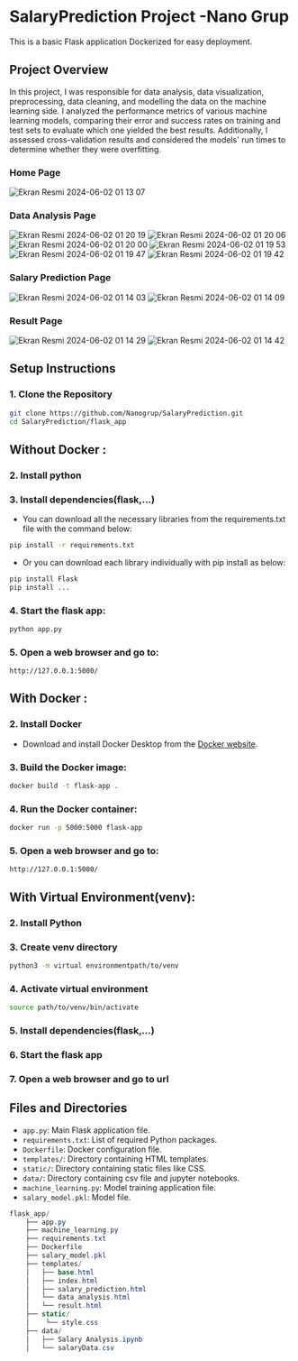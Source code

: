 # SalaryPrediction Project -Nano Grup

This is a basic Flask application Dockerized for easy deployment.

## Project Overview 
In this project, I was responsible for data analysis, data visualization, preprocessing, data cleaning, and modelling the data on the machine learning side. I analyzed the performance metrics of various machine learning models, comparing their error and success rates on training and test sets to evaluate which one yielded the best results. Additionally, I assessed cross-validation results and considered the models' run times to determine whether they were overfitting.
### Home Page
![Ekran Resmi 2024-06-02 01 13 07](https://github.com/Nanogrup/SalaryPrediction/assets/103145955/43cda262-196c-444f-a65b-20ac83d12a2b)

### Data Analysis Page
![Ekran Resmi 2024-06-02 01 20 19](https://github.com/Nanogrup/SalaryPrediction/assets/103145955/917fd502-4f4d-4386-b0c9-f9822826c7ed)
![Ekran Resmi 2024-06-02 01 20 06](https://github.com/Nanogrup/SalaryPrediction/assets/103145955/2dabc693-d54b-4046-bc18-caf184fa41ea)
![Ekran Resmi 2024-06-02 01 20 00](https://github.com/Nanogrup/SalaryPrediction/assets/103145955/87068207-2c65-4d3a-bd7d-16c26e52eb6b)
![Ekran Resmi 2024-06-02 01 19 53](https://github.com/Nanogrup/SalaryPrediction/assets/103145955/af4192ff-5dce-48d7-b9b6-c8fb399cdcae)
![Ekran Resmi 2024-06-02 01 19 47](https://github.com/Nanogrup/SalaryPrediction/assets/103145955/f8b2d0e8-db37-46c6-92c1-a95f3de3887a)
![Ekran Resmi 2024-06-02 01 19 42](https://github.com/Nanogrup/SalaryPrediction/assets/103145955/67e6c1e5-6396-4259-8a1a-3a68860f8ce6)


### Salary Prediction Page
![Ekran Resmi 2024-06-02 01 14 03](https://github.com/Nanogrup/SalaryPrediction/assets/103145955/8ed339fb-4bc0-4f17-be88-8d46f16c6ade)
![Ekran Resmi 2024-06-02 01 14 09](https://github.com/Nanogrup/SalaryPrediction/assets/103145955/d5c07f05-976e-4a88-9736-375ae8741b85)

### Result Page
![Ekran Resmi 2024-06-02 01 14 29](https://github.com/Nanogrup/SalaryPrediction/assets/103145955/d17c140b-f767-45e1-8aef-97cc801b0fce)
![Ekran Resmi 2024-06-02 01 14 42](https://github.com/Nanogrup/SalaryPrediction/assets/103145955/0b3f894d-b9c8-4803-bf6a-d2a45d1f7d89)


## Setup Instructions

### 1. Clone the Repository

```bash
git clone https://github.com/Nanogrup/SalaryPrediction.git
cd SalaryPrediction/flask_app
```
## Without Docker :
### 2. Install python 

### 3. Install dependencies(flask,...)
* You can download all the necessary libraries from the requirements.txt file with the command below:
```bash
pip install -r requirements.txt
```
* Or you can download each library individually with pip install as below:
```bash
pip install Flask
pip install ...
```

### 4. Start the flask app:
```bash
python app.py
```

### 5. Open a web browser and go to:
```
http://127.0.0.1:5000/
```

## With Docker : 
### 2. Install Docker

* Download and install Docker Desktop from the [Docker website](https://www.docker.com/products/docker-desktop).


### 3. Build the Docker image:
```bash
docker build -t flask-app .
```

### 4. Run the Docker container:
```bash
docker run -p 5000:5000 flask-app
```

### 5. Open a web browser and go to:
```
http://127.0.0.1:5000/
```

## With Virtual Environment(venv): 
### 2. Install Python
### 3. Create venv directory
```bash
python3 -m virtual environmentpath/to/venv
```
### 4. Activate virtual environment
```bash
source path/to/venv/bin/activate
```
### 5. Install dependencies(flask,...)
### 6. Start the flask app
### 7. Open a web browser and go to url

## Files and Directories

- `app.py`: Main Flask application file.
- `requirements.txt`: List of required Python packages.
- `Dockerfile`: Docker configuration file.
- `templates/`: Directory containing HTML templates.
- `static/`: Directory containing static files like CSS.
- `data/`: Directory containing csv file and jupyter notebooks.
- `machine_learning.py`: Model training application file.
- `salary_model.pkl`: Model file.
```csharp
flask_app/
    ├── app.py
    ├── machine_learning.py
    ├── requirements.txt
    ├── Dockerfile
    ├── salary_model.pkl
    ├── templates/
    │   ├── base.html
    │   ├── index.html
    │   ├── salary_prediction.html
    │   └── data_analysis.html
    │   └── result.html
    ├── static/
    │    └── style.css
    ├── data/
    │   ├── Salary Analysis.ipynb
    │   └── salaryData.csv
```

